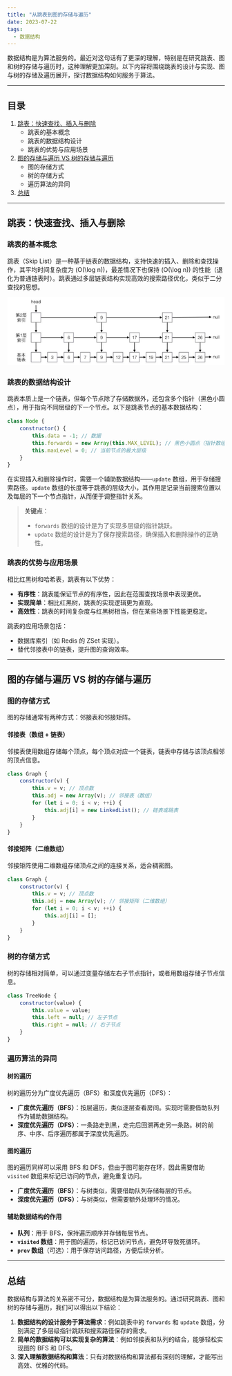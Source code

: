 ```yaml
---
title: "从跳表到图的存储与遍历"
date: 2023-07-22
tags: 
  - 数据结构
---
```


数据结构是为算法服务的。最近对这句话有了更深的理解，特别是在研究跳表、图和树的存储与遍历时，这种理解更加深刻。以下内容将围绕跳表的设计与实现、图与树的存储及遍历展开，探讨数据结构如何服务于算法。

---

## 目录

1. [跳表：快速查找、插入与删除](#跳表快速查找插入与删除)
   - 跳表的基本概念
   - 跳表的数据结构设计
   - 跳表的优势与应用场景
2. [图的存储与遍历 VS 树的存储与遍历](#图的存储与遍历-vs-树的存储与遍历)
   - 图的存储方式
   - 树的存储方式
   - 遍历算法的异同
3. [总结](#总结)

---

## 跳表：快速查找、插入与删除

### 跳表的基本概念

跳表（Skip List）是一种基于链表的数据结构，支持快速的插入、删除和查找操作，其平均时间复杂度为 \(O(\log n)\)，最差情况下也保持 \(O(\log n)\) 的性能（退化为普通链表时）。跳表通过多层链表结构实现高效的搜索路径优化，类似于二分查找的思想。

![跳表算法图解](image.png "跳表算法图解")

### 跳表的数据结构设计

跳表本质上是一个链表，但每个节点除了存储数据外，还包含多个指针（黑色小圆点），用于指向不同层级的下一个节点。以下是跳表节点的基本数据结构：

```js
class Node {
    constructor() {
        this.data = -1; // 数据
        this.forwards = new Array(this.MAX_LEVEL); // 黑色小圆点（指针数组）
        this.maxLevel = 0; // 当前节点的最大层级
    }
}
```

在实现插入和删除操作时，需要一个辅助数据结构——`update` 数组，用于存储搜索路径。`update` 数组的长度等于跳表的层级大小，其作用是记录当前搜索位置以及每层的下一个节点指针，从而便于调整指针关系。

> **关键点**：  
> - `forwards` 数组的设计是为了实现多层级的指针跳跃。  
> - `update` 数组的设计是为了保存搜索路径，确保插入和删除操作的正确性。

### 跳表的优势与应用场景

相比红黑树和哈希表，跳表有以下优势：
- **有序性**：跳表能保证节点的有序性，因此在范围查找场景中表现更优。
- **实现简单**：相比红黑树，跳表的实现逻辑更为直观。
- **高效性**：跳表的时间复杂度与红黑树相当，但在某些场景下性能更稳定。

跳表的应用场景包括：
- 数据库索引（如 Redis 的 ZSet 实现）。
- 替代邻接表中的链表，提升图的查询效率。

---

## 图的存储与遍历 VS 树的存储与遍历

### 图的存储方式

图的存储通常有两种方式：邻接表和邻接矩阵。

#### 邻接表（数组 + 链表）

邻接表使用数组存储每个顶点，每个顶点对应一个链表，链表中存储与该顶点相邻的顶点信息。

```js
class Graph {
    constructor(v) {
        this.v = v; // 顶点数
        this.adj = new Array(v); // 邻接表（数组）
        for (let i = 0; i < v; ++i) {
            this.adj[i] = new LinkedList(); // 链表或跳表
        }
    }
}
```

#### 邻接矩阵（二维数组）

邻接矩阵使用二维数组存储顶点之间的连接关系，适合稠密图。

```js
class Graph {
    constructor(v) {
        this.v = v; // 顶点数
        this.adj = new Array(v); // 邻接矩阵（二维数组）
        for (let i = 0; i < v; ++i) {
            this.adj[i] = [];
        }
    }
}
```

### 树的存储方式

树的存储相对简单，可以通过变量存储左右子节点指针，或者用数组存储子节点信息。

```js
class TreeNode {
    constructor(value) {
        this.value = value;
        this.left = null; // 左子节点
        this.right = null; // 右子节点
    }
}
```

### 遍历算法的异同

#### 树的遍历

树的遍历分为广度优先遍历（BFS）和深度优先遍历（DFS）：
- **广度优先遍历（BFS）**：按层遍历，类似逐层查看房间。实现时需要借助队列作为辅助数据结构。
- **深度优先遍历（DFS）**：一条路走到黑，走完后回溯再走另一条路。树的前序、中序、后序遍历都属于深度优先遍历。

#### 图的遍历

图的遍历同样可以采用 BFS 和 DFS，但由于图可能存在环，因此需要借助 `visited` 数组来标记已访问的节点，避免重复访问。

- **广度优先遍历（BFS）**：与树类似，需要借助队列存储每层的节点。
- **深度优先遍历（DFS）**：与树类似，但需要额外处理环的情况。

#### 辅助数据结构的作用

- **队列**：用于 BFS，保持遍历顺序并存储每层节点。
- **`visited` 数组**：用于图的遍历，标记已访问节点，避免环导致死循环。
- **`prev` 数组**（可选）：用于保存访问路径，方便后续分析。

---

## 总结

数据结构与算法的关系密不可分，数据结构是为算法服务的。通过研究跳表、图和树的存储与遍历，我们可以得出以下结论：
1. **数据结构的设计服务于算法需求**：例如跳表中的 `forwards` 和 `update` 数组，分别满足了多层级指针跳跃和搜索路径保存的需求。
2. **简单的数据结构可以实现复杂的算法**：例如邻接表和队列的结合，能够轻松实现图的 BFS 和 DFS。
3. **深入理解数据结构和算法**：只有对数据结构和算法都有深刻的理解，才能写出高效、优雅的代码。